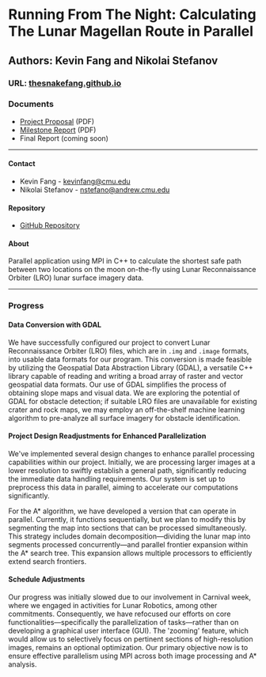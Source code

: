# Running From The Night: Calculating The Lunar Magellan Route in Parallel

## Authors: Kevin Fang and Nikolai Stefanov

### URL: [thesnakefang.github.io](https://thesnakefang.github.io)

### Documents

- [Project Proposal](proposal.pdf) (PDF)
- [Milestone Report](milestone.pdf) (PDF)
- Final Report (coming soon)

---

#### Contact

- Kevin Fang - [kevinfang@cmu.edu](mailto:kevinfang@cmu.edu)
- Nikolai Stefanov - [nstefano@andrew.cmu.edu](mailto:nstefano@andrew.cmu.edu)

#### Repository

- [GitHub Repository](https://github.com/TheSnakeFang/thesnakefang.github.io)

#### About

Parallel application using MPI in C++ to calculate the shortest safe path between two locations on the moon on-the-fly using Lunar Reconnaissance Orbiter (LRO) lunar surface imagery data.

---

### Progress

#### Data Conversion with GDAL
We have successfully configured our project to convert Lunar Reconnaissance Orbiter (LRO) files, which are in `.img` and `.image` formats, into usable data formats for our program. This conversion is made feasible by utilizing the Geospatial Data Abstraction Library (GDAL), a versatile C++ library capable of reading and writing a broad array of raster and vector geospatial data formats. Our use of GDAL simplifies the process of obtaining slope maps and visual data. We are exploring the potential of GDAL for obstacle detection; if suitable LRO files are unavailable for existing crater and rock maps, we may employ an off-the-shelf machine learning algorithm to pre-analyze all surface imagery for obstacle identification.

#### Project Design Readjustments for Enhanced Parallelization
We've implemented several design changes to enhance parallel processing capabilities within our project. Initially, we are processing larger images at a lower resolution to swiftly establish a general path, significantly reducing the immediate data handling requirements. Our system is set up to preprocess this data in parallel, aiming to accelerate our computations significantly.

For the A* algorithm, we have developed a version that can operate in parallel. Currently, it functions sequentially, but we plan to modify this by segmenting the map into sections that can be processed simultaneously. This strategy includes domain decomposition—dividing the lunar map into segments processed concurrently—and parallel frontier expansion within the A* search tree. This expansion allows multiple processors to efficiently extend search frontiers.

#### Schedule Adjustments
Our progress was initially slowed due to our involvement in Carnival week, where we engaged in activities for Lunar Robotics, among other commitments. Consequently, we have refocused our efforts on core functionalities—specifically the parallelization of tasks—rather than on developing a graphical user interface (GUI). The 'zooming' feature, which would allow us to selectively focus on pertinent sections of high-resolution images, remains an optional optimization. Our primary objective now is to ensure effective parallelism using MPI across both image processing and A* analysis.